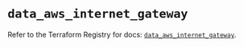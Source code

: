 # `data_aws_internet_gateway`

Refer to the Terraform Registry for docs: [`data_aws_internet_gateway`](https://registry.terraform.io/providers/hashicorp/aws/6.10.0/docs/data-sources/internet_gateway).
